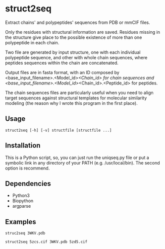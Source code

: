 # struct2seq
Extract chains' and polypeptides' sequences from PDB or mmCIF files.

Only the residues with structural information are saved. Residues missing in the structure give place to the possible existence of more than one polypeptide in each chain. 

Two file are generated by input structure, one with each individual polypeptide sequence, and other with whole chain sequences, where peptides sequences within the chain are concatenated. 

Output files are in fasta format, with an ID composed by <base_input_filename>.<Model_id>_<Chain_id> for chain sequences and <base_input_filename>.<Model_id>_<Chain_id>.<Peptide_id> for peptides. 

The chain sequences files are particularly useful when you need to align target sequences against structural templates for molecular similarity modeling (the reason why I wrote this program in the first place).

## Usage
`struct2seq [-h] [-v] structfile [structfile ...]`

## Installation
This is a Python script, so, you can just run the uniqseq.py file or put a symbolic link in any directory of your PATH (e.g. /usr/local/bin). The second option is recommend.

## Dependencies
* Python3
* Biopython
* argparse

## Examples
`struc2seq 3WKV.pdb`

`struct2seq 5zcs.cif 3WKV.pdb 5zd5.cif`


